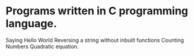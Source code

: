# Programs written in C programming language.
Saying Hello World
Reversing a string without inbuilt functions
Counting Numbers
Quadratic equation.
